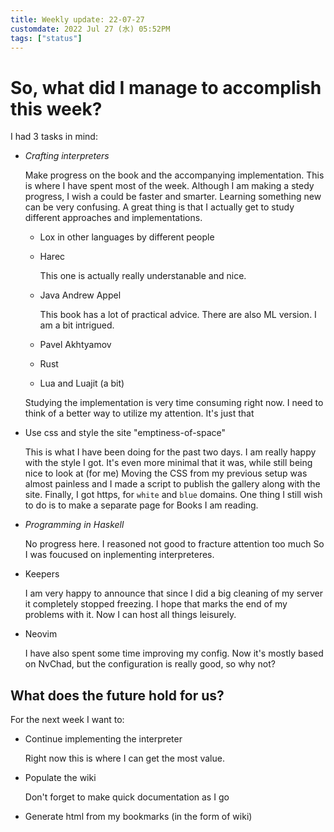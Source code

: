 ```yaml
---
title: Weekly update: 22-07-27
customdate: 2022 Jul 27 (水) 05:52PM
tags: ["status"]
---
```


# So, what did I manage to accomplish this week?

I had 3 tasks in mind:
  - *Crafting interpreters* 

    Make progress on the book and the accompanying implementation. This is
    where I have spent most of the week. Although I am making a stedy progress,
    I wish a could be faster and smarter. Learning something new can be very confusing. 
    A great thing is that I actually get to study different approaches and
    implementations.
    - Lox in other languages by different people
    - Harec 

      This one is actually really understanable and nice.

    - Java Andrew Appel

      This book has a lot of practical advice.
      There are also ML version. I am a bit intrigued.

    - Pavel Akhtyamov 
    - Rust
    - Lua and Luajit (a bit)

    Studying the implementation is very time consuming right now.
    I need to think of a better way to utilize my attention.
    It's just that 

  - Use css and style the site "emptiness-of-space"

    This is what I have been doing for the past two days. 
    I am really happy with the style I got. 
    It's even more minimal that it was,
    while still being nice to look at (for me)
    Moving the CSS from my previous setup was almost painless
    and I made a script to publish the gallery along with the site.
    Finally, I got https, for `white` and `blue` domains.
    One thing I still wish to do is to make a separate page for Books I am reading.

  - *Programming in Haskell*
    
    No progress here. I reasoned not good to fracture attention too much
    So I was foucused on inplementing interpreteres.

  - Keepers
    
    I am very happy to announce that since I did a big cleaning of my server it
    completely stopped freezing. I hope that marks the end of my problems with
    it. Now I can host all things leisurely.

  - Neovim
    
    I have also spent some time improving my config.
    Now it's mostly based on NvChad, 
    but the configuration is really good, so why not?


## What does the future hold for us?

For the next week I want to:
  - Continue implementing the interpreter

    Right now this is where I can get the most value.

  - Populate the wiki

    Don't forget to make quick documentation as I go

  - Generate html from my bookmarks (in the form of wiki)
